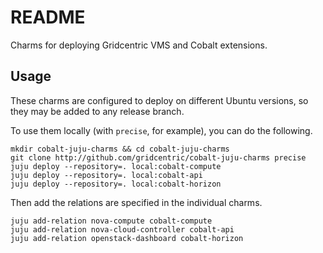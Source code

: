 README
======

Charms for deploying Gridcentric VMS and Cobalt extensions.

Usage
-----

These charms are configured to deploy on different Ubuntu versions, so they may
be added to any release branch.

To use them locally (with `precise`, for example), you can do the following.

    mkdir cobalt-juju-charms && cd cobalt-juju-charms
    git clone http://github.com/gridcentric/cobalt-juju-charms precise
    juju deploy --repository=. local:cobalt-compute
    juju deploy --repository=. local:cobalt-api
    juju deploy --repository=. local:cobalt-horizon

Then add the relations are specified in the individual charms.

    juju add-relation nova-compute cobalt-compute
    juju add-relation nova-cloud-controller cobalt-api
    juju add-relation openstack-dashboard cobalt-horizon

